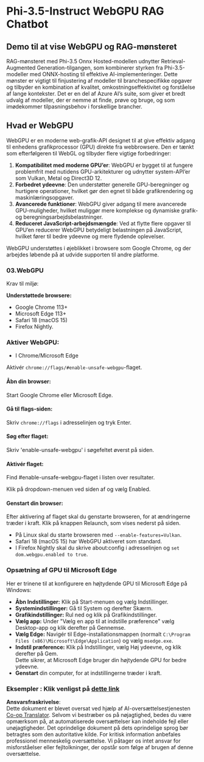 <!--
CO_OP_TRANSLATOR_METADATA:
{
  "original_hash": "b62864faf628eb07f5231d4885555198",
  "translation_date": "2025-05-09T18:58:11+00:00",
  "source_file": "md/02.Application/01.TextAndChat/Phi3/WebGPUWithPhi35Readme.md",
  "language_code": "da"
}
-->
# Phi-3.5-Instruct WebGPU RAG Chatbot

## Demo til at vise WebGPU og RAG-mønsteret

RAG-mønsteret med Phi-3.5 Onnx Hosted-modellen udnytter Retrieval-Augmented Generation-tilgangen, som kombinerer styrken fra Phi-3.5-modeller med ONNX-hosting til effektive AI-implementeringer. Dette mønster er vigtigt til finjustering af modeller til branchespecifikke opgaver og tilbyder en kombination af kvalitet, omkostningseffektivitet og forståelse af lange kontekster. Det er en del af Azure AI’s suite, som giver et bredt udvalg af modeller, der er nemme at finde, prøve og bruge, og som imødekommer tilpasningsbehov i forskellige brancher.

## Hvad er WebGPU  
WebGPU er en moderne web-grafik-API designet til at give effektiv adgang til enhedens grafikprocessor (GPU) direkte fra webbrowsere. Den er tænkt som efterfølgeren til WebGL og tilbyder flere vigtige forbedringer:

1. **Kompatibilitet med moderne GPU’er**: WebGPU er bygget til at fungere problemfrit med nutidens GPU-arkitekturer og udnytter system-API’er som Vulkan, Metal og Direct3D 12.
2. **Forbedret ydeevne**: Den understøtter generelle GPU-beregninger og hurtigere operationer, hvilket gør den egnet til både grafikrendering og maskinlæringsopgaver.
3. **Avancerede funktioner**: WebGPU giver adgang til mere avancerede GPU-muligheder, hvilket muliggør mere komplekse og dynamiske grafik- og beregningsarbejdsbelastninger.
4. **Reduceret JavaScript-arbejdsmængde**: Ved at flytte flere opgaver til GPU’en reducerer WebGPU betydeligt belastningen på JavaScript, hvilket fører til bedre ydeevne og mere flydende oplevelser.

WebGPU understøttes i øjeblikket i browsere som Google Chrome, og der arbejdes løbende på at udvide supporten til andre platforme.

### 03.WebGPU  
Krav til miljø:

**Understøttede browsere:**  
- Google Chrome 113+  
- Microsoft Edge 113+  
- Safari 18 (macOS 15)  
- Firefox Nightly.

### Aktiver WebGPU:

- I Chrome/Microsoft Edge

Aktivér `chrome://flags/#enable-unsafe-webgpu`-flaget.

#### Åbn din browser:  
Start Google Chrome eller Microsoft Edge.

#### Gå til flags-siden:  
Skriv `chrome://flags` i adresselinjen og tryk Enter.

#### Søg efter flaget:  
Skriv 'enable-unsafe-webgpu' i søgefeltet øverst på siden.

#### Aktivér flaget:  
Find #enable-unsafe-webgpu-flaget i listen over resultater.

Klik på dropdown-menuen ved siden af og vælg Enabled.

#### Genstart din browser:

Efter aktivering af flaget skal du genstarte browseren, for at ændringerne træder i kraft. Klik på knappen Relaunch, som vises nederst på siden.

- På Linux skal du starte browseren med `--enable-features=Vulkan`.  
- Safari 18 (macOS 15) har WebGPU aktiveret som standard.  
- I Firefox Nightly skal du skrive about:config i adresselinjen og `set dom.webgpu.enabled to true`.

### Opsætning af GPU til Microsoft Edge  

Her er trinene til at konfigurere en højtydende GPU til Microsoft Edge på Windows:

- **Åbn Indstillinger:** Klik på Start-menuen og vælg Indstillinger.  
- **Systemindstillinger:** Gå til System og derefter Skærm.  
- **Grafikindstillinger:** Rul ned og klik på Grafikindstillinger.  
- **Vælg app:** Under "Vælg en app til at indstille præference" vælg Desktop-app og klik derefter på Gennemse.  
- **Vælg Edge:** Navigér til Edge-installationsmappen (normalt `C:\Program Files (x86)\Microsoft\Edge\Application`) og vælg `msedge.exe`.  
- **Indstil præference:** Klik på Indstillinger, vælg Høj ydeevne, og klik derefter på Gem.  
Dette sikrer, at Microsoft Edge bruger din højtydende GPU for bedre ydeevne.  
- **Genstart** din computer, for at indstillingerne træder i kraft.

### Eksempler : Klik venligst på [dette link](https://github.com/microsoft/aitour-exploring-cutting-edge-models/tree/main/src/02.ONNXRuntime/01.WebGPUChatRAG)

**Ansvarsfraskrivelse**:  
Dette dokument er blevet oversat ved hjælp af AI-oversættelsestjenesten [Co-op Translator](https://github.com/Azure/co-op-translator). Selvom vi bestræber os på nøjagtighed, bedes du være opmærksom på, at automatiserede oversættelser kan indeholde fejl eller unøjagtigheder. Det oprindelige dokument på dets oprindelige sprog bør betragtes som den autoritative kilde. For kritisk information anbefales professionel menneskelig oversættelse. Vi påtager os intet ansvar for misforståelser eller fejltolkninger, der opstår som følge af brugen af denne oversættelse.